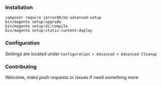 ### Installation
`composer require jarrus90/m2-advanced-setup`  
`bin/magento setup:upgrade`  
`bin/magento setup:di:compile`  
`bin/magento setup:static-content:deploy`    
### Configuration
Settings are located under `Configuration > Advanced > Advanced Cleanup`
### Contributing
Welcome, make push requests or issues if need something more